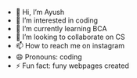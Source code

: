 - 👋 Hi, I’m Ayush
- 👀 I’m interested in coding
- 🌱 I’m currently learning BCA
- 💞️ I’m looking to collaborate on CS
- 📫 How to reach me on instagram
- 😄 Pronouns: coding
- ⚡ Fun fact: funy webpages created

<!---
ayush91094/ayush91094 is a ✨ special ✨ repository because its `README.md` (this file) appears on your GitHub profile.
You can click the Preview link to take a look at your changes.
--->
